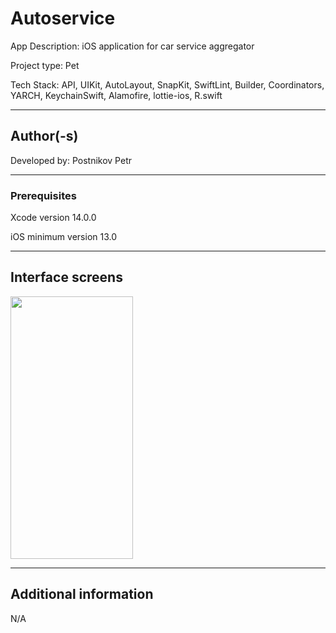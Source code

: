 # Autoservice
App Description: iOS application for car service aggregator

Project type: Pet

Tech Stack: API, UIKit, AutoLayout, SnapKit, SwiftLint, Builder, Coordinators, YARCH, KeychainSwift, Alamofire, lottie-ios, R.swift
____
## Author(-s)
Developed by: Postnikov Petr
____
### Prerequisites
Xcode version 14.0.0

iOS minimum version 13.0
____
## Interface screens 
<img src="https://user-images.githubusercontent.com/97108716/218308979-ab64b2ff-97fd-42cc-b2f7-5e7824fb1ce3.png" 
     width="196" 
     height="420"/>
____
## Additional information
N/A
